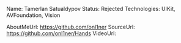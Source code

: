 Name: Tamerlan Satualdypov
Status: Rejected
Technologies: UIKit, AVFoundation, Vision

AboutMeUrl: https://github.com/onl1ner
SourceUrl: https://github.com/onl1ner/Hands
VideoUrl: 

<!---
EXAMPLE
Name: John Appleseed
Status: Submitted <or> Winner <or> Distinguished <or> Rejected
Technologies: SwiftUI, RealityKit, CoreGraphic

AboutMeUrl: https://linkedin.com/in/johnappleseed
SourceUrl: https://github.com/johnappleseed/wwdc2025
VideoUrl: https://youtu.be/ABCDE123456
-->
